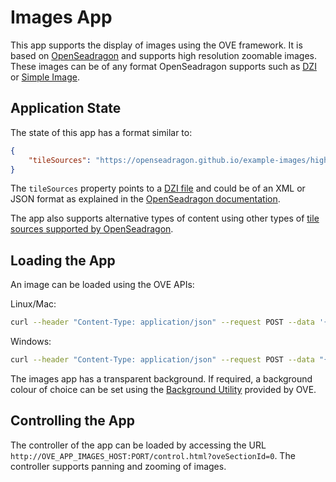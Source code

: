 # Images App

This app supports the display of images using the OVE framework. It is based on [OpenSeadragon](https://openseadragon.github.io/) and supports high resolution zoomable images. These images can be of any format OpenSeadragon supports such as [DZI](https://openseadragon.github.io/examples/tilesource-dzi/) or [Simple Image](https://openseadragon.github.io/examples/tilesource-image/).

## Application State

The state of this app has a format similar to:

```json
{
    "tileSources": "https://openseadragon.github.io/example-images/highsmith/highsmith.dzi"
}
```

The `tileSources` property points to a [DZI file](https://docs.microsoft.com/en-us/previous-versions/windows/silverlight/dotnet-windows-silverlight/cc645077(v=vs.95)) and could be of an XML or JSON format as explained in the [OpenSeadragon documentation](https://openseadragon.github.io/examples/tilesource-dzi/).

The app also supports alternative types of content using other types of [tile sources supported by OpenSeadragon](https://openseadragon.github.io/#examples-and-features).

## Loading the App

An image can be loaded using the OVE APIs:

Linux/Mac:

```sh
curl --header "Content-Type: application/json" --request POST --data '{"app": {"url": "http://OVE_APP_IMAGES_HOST:PORT","states": {"load": {"tileSources": "https://openseadragon.github.io/example-images/highsmith/highsmith.dzi"}}}, "space": "OVE_SPACE", "h": 500, "w": 500, "y": 0, "x": 0}' http://OVE_CORE_HOST:PORT/section
```

Windows:

```sh
curl --header "Content-Type: application/json" --request POST --data "{\"app\": {\"url\": \"http://OVE_APP_IMAGES_HOST:PORT\", \"states\": {\"load\": {\"tileSources\": \"https://openseadragon.github.io/example-images/highsmith/highsmith.dzi\"}}}, \"space\": \"OVE_SPACE\", \"h\": 500, \"w\": 500, \"y\": 0, \"x\": 0}" http://OVE_CORE_HOST:PORT/section
```

The images app has a transparent background. If required, a background colour of choice can be set using the [Background Utility](../ove-app-html/docs/UTIL_BACKGROUND.md) provided by OVE.

## Controlling the App

The controller of the app can be loaded by accessing the URL `http://OVE_APP_IMAGES_HOST:PORT/control.html?oveSectionId=0`. The controller supports panning and zooming of images.
